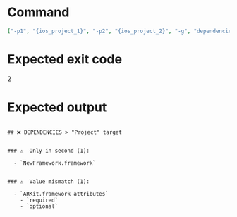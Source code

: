 # Command
```json
["-p1", "{ios_project_1}", "-p2", "{ios_project_2}", "-g", "dependencies", "-t", "Project", "-f", "markdown", "-v"]
```

# Expected exit code
2

# Expected output
```

## ❌ DEPENDENCIES > "Project" target


### ⚠️  Only in second (1):

  - `NewFramework.framework`


### ⚠️  Value mismatch (1):

  - `ARKit.framework attributes`
    - `required`
    - `optional`




```
